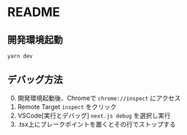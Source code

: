 # README

## 開発環境起動

```bash
yarn dev
```

## デバッグ方法

0. 開発環境起動後、Chromeで `chrome://inspect` にアクセス
1. Remote Target `inspect` をクリック
2. VSCode[実行とデバッグ] `next.js debug` を選択し実行
3. .tsx上にブレークポイントを置くとその行でストップする
